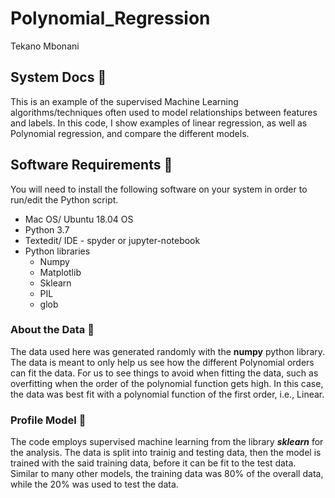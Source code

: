 # Polynomial_Regression
Tekano Mbonani

## System Docs 📃
This is an example of the supervised Machine Learning algorithms/techniques often used to model relationships between features and labels. In this code, I show examples of linear regression, as well as Polynomial regression, and compare the different models.  

## Software Requirements 🔌
You will need to install the following software on your system in order to run/edit the Python script.
* Mac OS/ Ubuntu 18.04 OS
* Python 3.7
* Textedit/ IDE - spyder or jupyter-notebook
* Python libraries
  * Numpy
  * Matplotlib
  * Sklearn
  * PIL
  * glob
    
### About the Data 💾 
The data used here was generated randomly with the **numpy** python library. The data is meant to only help us see how the different Polynomial orders can fit the data. For us to see things to avoid when fitting the data, such as overfitting when the order of the polynomial function gets high. In this case, the data was best fit with a polynomial function of the first order, i.e., Linear. 
### Profile Model 🧮
The code employs supervised machine learning from the library ***sklearn*** for the analysis. The data is split into trainig and testing data, then the model is trained with the said training data, before it can be fit to the test data. Similar to many other models, the training data was 80% of the overall data, while the 20% was used to test the data.
